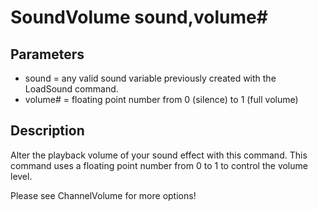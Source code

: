 # SoundVolume sound,volume#

## Parameters

- sound = any valid sound variable previously created with the LoadSound  command.
- volume# = floating point number from 0 (silence) to 1 (full volume)

## Description

Alter the playback volume of your sound effect with this command. This command  uses a floating point number from 0 to 1 to control the volume level.Please see ChannelVolume for more options!
